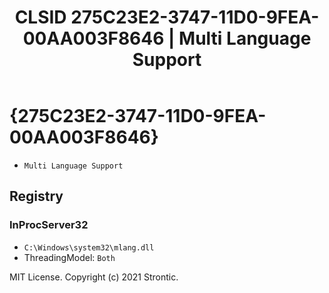 ﻿---
title: "CLSID 275C23E2-3747-11D0-9FEA-00AA003F8646 | Multi Language Support"
excerpt: What is COM-Object CLSID 275C23E2-3747-11D0-9FEA-00AA003F8646?
---

# {275C23E2-3747-11D0-9FEA-00AA003F8646}

* `Multi Language Support`

## Registry


### InProcServer32

* `C:\Windows\system32\mlang.dll`
* ThreadingModel: `Both`

MIT License. Copyright (c) 2021 Strontic.


